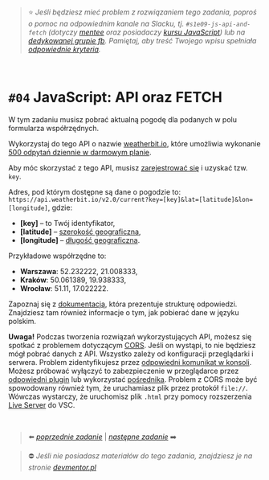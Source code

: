 > :star: *Jeśli będziesz mieć problem z rozwiązaniem tego zadania, poproś o pomoc na odpowiednim kanale na Slacku, tj. `#s1e09-js-api-and-fetch` (dotyczy [mentee](https://devmentor.pl/mentoring-javascript/) oraz posiadaczy [kursu JavaScript](https://devmentor.pl/p/javascript-for-beginners/)) lub na [dedykowanej grupie fb](https://www.facebook.com/groups/155234921740033). Pamiętaj, aby treść Twojego wpisu spełniała [odpowiednie kryteria](https://devmentor.pl/jak-prosic-o-pomoc/).*

&nbsp;

# `#04` JavaScript: API oraz FETCH

W tym zadaniu musisz pobrać aktualną pogodę dla podanych w polu formularza współrzędnych. 

Wykorzystaj do tego API o nazwie [weatherbit.io](https://www.weatherbit.io/), które umożliwia wykonanie [500 odpytań dziennie w darmowym planie](https://www.weatherbit.io/pricing#standard).

Aby móc skorzystać z tego API, musisz [zarejestrować się](https://www.weatherbit.io/account/create) i uzyskać tzw. `key`.

Adres, pod którym dostępne są dane o pogodzie to: `https://api.weatherbit.io/v2.0/current?key=[key]&lat=[latitude]&lon=[longitude]`, gdzie:

* **[key]** – to Twój identyfikator,
* **[latitude]** – [szerokość geograficzna](https://pl.wikipedia.org/wiki/Szeroko%C5%9B%C4%87_geograficzna),
* **[longitude]** – [długość geograficzna](https://pl.wikipedia.org/wiki/D%C5%82ugo%C5%9B%C4%87_geograficzna).

Przykładowe współrzędne to:
* **Warszawa**: 52.232222, 21.008333,
* **Kraków**: 50.061389, 19.938333,
* **Wrocław**: 51.11, 17.022222.

 Zapoznaj się z [dokumentacją](https://www.weatherbit.io/api/weather-current), która prezentuje strukturę odpowiedzi. Znajdziesz tam również informacje o tym, jak pobierać dane w języku polskim.

 **Uwaga!** Podczas tworzenia rozwiązań wykorzystujących API, możesz się spotkać z problemem dotyczącym [CORS](https://sekurak.pl/czym-jest-cors-cross-origin-resource-sharing-i-jak-wplywa-na-bezpieczenstwo/). Jeśli on wystąpi, to nie będziesz mógł pobrać danych z API. Wszystko zależy od konfiguracji przeglądarki i serwera. Problem zidentyfikujesz przez [odpowiedni komunikat w konsoli](https://www.google.com/search?q=cors+problem&source=lnms&tbm=isch). Możesz próbować wyłączyć to zabezpieczenie w przeglądarce przez [odpowiedni plugin](https://chrome.google.com/webstore/detail/moesif-orign-cors-changer/digfbfaphojjndkpccljibejjbppifbc) lub wykorzystać [pośrednika](https://github.com/Rob--W/cors-anywhere/).
 Problem z CORS może być spowodowany również tym, że uruchamiasz plik przez protokół `file://`. Wówczas wystarczy, że uruchomisz plik `.html` przy pomocy rozszerzenia [Live Server](https://marketplace.visualstudio.com/items?itemName=ritwickdey.LiveServer) do VSC.


&nbsp;

> :arrow_left: [*poprzednie zadanie*](./../03) | [*następne zadanie*](./../05) :arrow_right:

> :no_entry: *Jeśli nie posiadasz materiałów do tego zadania, znajdziesz je na stronie [devmentor.pl](https://devmentor.pl/p/js-basics/)*
